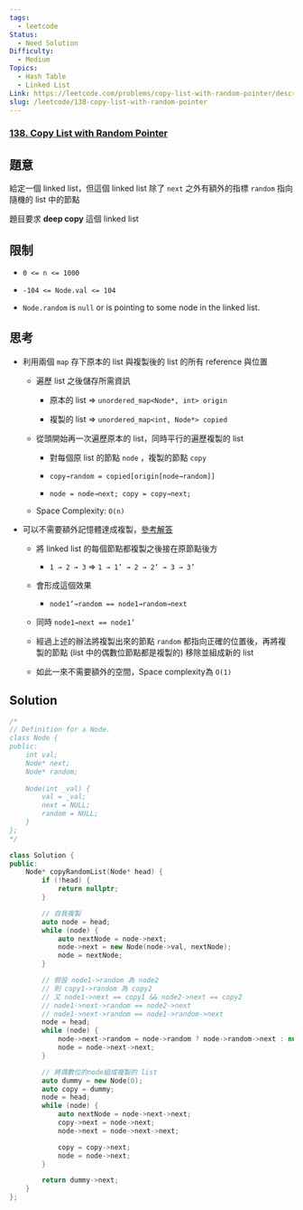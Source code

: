 ```yaml
---
tags:
  - leetcode
Status:
  - Need Solution
Difficulty:
  - Medium
Topics:
  - Hash Table
  - Linked List
Link: https://leetcode.com/problems/copy-list-with-random-pointer/description/
slug: /leetcode/138-copy-list-with-random-pointer
---
```

### **[138\. Copy List with Random Pointer](https://leetcode.com/problems/copy-list-with-random-pointer/)**

## 題意

給定一個 linked list，但這個 linked list 除了 `next` 之外有額外的指標 `random` 指向隨機的 list 中的節點

題目要求 **deep copy** 這個 linked list

## 限制

- `0 <= n <= 1000`

- `-104 <= Node.val <= 104`

- `Node.random` is `null` or is pointing to some node in the linked list.

## 思考

- 利用兩個 `map` 存下原本的 list 與複製後的 list 的所有 reference 與位置

   - 遍歷 list 之後儲存所需資訊

      - 原本的 list ⇒ `unordered_map<Node*, int> origin`

      - 複製的 list => `unordered_map<int, Node*> copied`

   - 從頭開始再一次遍歷原本的 list，同時平行的遍歷複製的 list

      - 對每個原 list 的節點 `node` ，複製的節點 `copy`

      - `copy→random = copied[origin[node→random]]`

      - `node = node→next; copy = copy→next;`

   - Space Complexity: `O(n)`

- 可以不需要額外記憶體達成複製，[參考解答](https://leetcode.com/problems/copy-list-with-random-pointer/solutions/1059181/c-three-pass-o-n-0ms-beats-100-explanation-with-example/)

   - 將 linked list 的每個節點都複製之後接在原節點後方

      - `1 → 2 → 3` ⇒ `1 → 1’ → 2 → 2’ → 3 → 3’`

   - 會形成這個效果

      - `node1’→random == node1→random→next`

   - 同時 `node1→next == node1’`

   - 經過上述的辦法將複製出來的節點 `random` 都指向正確的位置後，再將複製的節點 (list 中的偶數位節點都是複製的) 移除並組成新的 list

   - 如此一來不需要額外的空間，Space complexity為 `O(1)`

## Solution

```cpp
/*
// Definition for a Node.
class Node {
public:
    int val;
    Node* next;
    Node* random;
    
    Node(int _val) {
        val = _val;
        next = NULL;
        random = NULL;
    }
};
*/

class Solution {
public:
    Node* copyRandomList(Node* head) {
        if (!head) {
            return nullptr;
        }

        // 自我複製
        auto node = head;
        while (node) {
            auto nextNode = node->next;
            node->next = new Node(node->val, nextNode);
            node = nextNode;
        }

        // 假設 node1->random 為 node2
        // 則 copy1->random 為 copy2
        // 又 node1->next == copy1 && node2->next == copy2
        // node1->next->random == node2->next
        // node1->next->random == node1->random->next
        node = head;
        while (node) {
            node->next->random = node->random ? node->random->next : nullptr;
            node = node->next->next;
        }

        // 將偶數位的node組成複製的 list
        auto dummy = new Node(0);
        auto copy = dummy;
        node = head;
        while (node) {
            auto nextNode = node->next->next;
            copy->next = node->next;
            node->next = node->next->next;

            copy = copy->next;
            node = node->next;
        }

        return dummy->next;
    }
};
```


